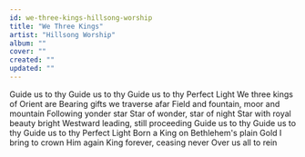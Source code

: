```yaml
---
id: we-three-kings-hillsong-worship
title: "We Three Kings"
artist: "Hillsong Worship"
album: ""
cover: ""
created: ""
updated: ""
---
```


Guide us to thy
Guide us to thy
Guide us to thy
Perfect Light
We three kings of Orient are
Bearing gifts we traverse afar
Field and fountain, moor and mountain
Following yonder star
Star of wonder, star of night
Star with royal beauty bright
Westward leading, still proceeding
Guide us to thy
Guide us to thy
Guide us to thy
Perfect Light
Born a King on Bethlehem's plain
Gold I bring to crown Him again
King forever, ceasing never
Over us all to rein